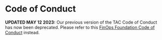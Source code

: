 # Code of Conduct

**UPDATED MAY 12 2023:** Our previous version of the TAC Code of Conduct has now been deprecated. Please refer to  this [FinOps Foundation Code of Conduct](https://github.com/finopsfoundation/foundation/blob/main/03-code_of_conduct.md) instead.
